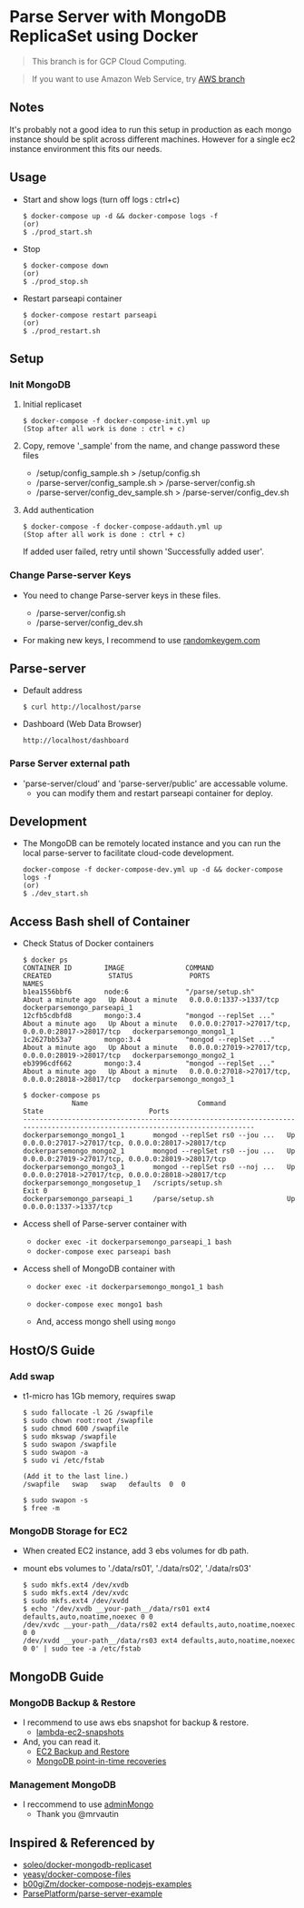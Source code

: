 Parse Server with MongoDB ReplicaSet using Docker
=============================

> This branch is for GCP Cloud Computing.

> If you want to use Amazon Web Service, try [AWS branch](https://github.com/gimdongwoo/docker-parse-mongo/)


## Notes

It's probably not a good idea to run this setup in production as each mongo instance should be split across different machines. However for a single ec2 instance environment this fits our needs.


## Usage

- Start and show logs (turn off logs : ctrl+c)

	```console
	$ docker-compose up -d && docker-compose logs -f
	(or)
	$ ./prod_start.sh
	```

- Stop

	```console
	$ docker-compose down
	(or)
	$ ./prod_stop.sh
	```

- Restart parseapi container

	```console
	$ docker-compose restart parseapi
	(or)
	$ ./prod_restart.sh
	```

## Setup

### Init MongoDB

1. Initial replicaset

	```console
	$ docker-compose -f docker-compose-init.yml up
	(Stop after all work is done : ctrl + c)
	```

2. Copy, remove '_sample' from the name, and change password these files
	- /setup/config_sample.sh > /setup/config.sh
	- /parse-server/config_sample.sh > /parse-server/config.sh
	- /parse-server/config_dev_sample.sh > /parse-server/config_dev.sh

3. Add authentication

	```console
	$ docker-compose -f docker-compose-addauth.yml up
	(Stop after all work is done : ctrl + c)
	```
	If added user failed, retry until shown 'Successfully added user'.

### Change Parse-server Keys

- You need to change Parse-server keys in these files.
	- /parse-server/config.sh
	- /parse-server/config_dev.sh

- For making new keys, I recommend to use [randomkeygem.com](http://randomkeygen.com/)


## Parse-server

- Default address

	```console
	$ curl http://localhost/parse
	```

- Dashboard (Web Data Browser)

	```console
	http://localhost/dashboard
	```


### Parse Server external path
- 'parse-server/cloud' and 'parse-server/public' are accessable volume.
	- you can modify them and restart parseapi container for deploy.


## Development

- The MongoDB can be remotely located instance and you can run the local parse-server to facilitate cloud-code development.

	```console
	docker-compose -f docker-compose-dev.yml up -d && docker-compose logs -f
	(or)
	$ ./dev_start.sh
	```


## Access Bash shell of Container

- Check Status of Docker containers

	```console
	$ docker ps
	CONTAINER ID        IMAGE               COMMAND                  CREATED              STATUS              PORTS                                                NAMES
	b1ea1556bbf6        node:6              "/parse/setup.sh"        About a minute ago   Up About a minute   0.0.0.0:1337->1337/tcp                               dockerparsemongo_parseapi_1
	12cfb5cdbfd8        mongo:3.4           "mongod --replSet ..."   About a minute ago   Up About a minute   0.0.0.0:27017->27017/tcp, 0.0.0.0:28017->28017/tcp   dockerparsemongo_mongo1_1
	1c2627bb53a7        mongo:3.4           "mongod --replSet ..."   About a minute ago   Up About a minute   0.0.0.0:27019->27017/tcp, 0.0.0.0:28019->28017/tcp   dockerparsemongo_mongo2_1
	eb3996cdf662        mongo:3.4           "mongod --replSet ..."   About a minute ago   Up About a minute   0.0.0.0:27018->27017/tcp, 0.0.0.0:28018->28017/tcp   dockerparsemongo_mongo3_1
	```

	```console
	$ docker-compose ps
	            Name                           Command               State                          Ports                        
	----------------------------------------------------------------------------------------------------------------------------
	dockerparsemongo_mongo1_1       mongod --replSet rs0 --jou ...   Up       0.0.0.0:27017->27017/tcp, 0.0.0.0:28017->28017/tcp
	dockerparsemongo_mongo2_1       mongod --replSet rs0 --jou ...   Up       0.0.0.0:27019->27017/tcp, 0.0.0.0:28019->28017/tcp
	dockerparsemongo_mongo3_1       mongod --replSet rs0 --noj ...   Up       0.0.0.0:27018->27017/tcp, 0.0.0.0:28018->28017/tcp
	dockerparsemongo_mongosetup_1   /scripts/setup.sh                Exit 0                                                      
	dockerparsemongo_parseapi_1     /parse/setup.sh                  Up       0.0.0.0:1337->1337/tcp
	```

* Access shell of Parse-server container with
	* `docker exec -it dockerparsemongo_parseapi_1 bash`
	* `docker-compose exec parseapi bash`

* Access shell of MongoDB container with
	* `docker exec -it dockerparsemongo_mongo1_1 bash`
	* `docker-compose exec mongo1 bash`

	* And, access mongo shell using `mongo`


## HostO/S Guide

### Add swap

- t1-micro has 1Gb memory, requires swap

	```console
	$ sudo fallocate -l 2G /swapfile
	$ sudo chown root:root /swapfile
	$ sudo chmod 600 /swapfile
	$ sudo mkswap /swapfile	
	$ sudo swapon /swapfile
	$ sudo swapon -a
	$ sudo vi /etc/fstab
	
	(Add it to the last line.)
	/swapfile   swap   swap   defaults  0  0
	
	$ sudo swapon -s
	$ free -m
	```

### MongoDB Storage for EC2

- When created EC2 instance, add 3 ebs volumes for db path.
- mount ebs volumes to './data/rs01', './data/rs02', './data/rs03'

	```console
	$ sudo mkfs.ext4 /dev/xvdb
	$ sudo mkfs.ext4 /dev/xvdc
	$ sudo mkfs.ext4 /dev/xvdd
	$ echo '/dev/xvdb __your-path__/data/rs01 ext4 defaults,auto,noatime,noexec 0 0
	/dev/xvdc __your-path__/data/rs02 ext4 defaults,auto,noatime,noexec 0 0
	/dev/xvdd __your-path__/data/rs03 ext4 defaults,auto,noatime,noexec 0 0' | sudo tee -a /etc/fstab
	```


## MongoDB Guide

### MongoDB Backup & Restore

- I recommend to use aws ebs snapshot for backup & restore.
	- [lambda-ec2-snapshots](https://github.com/jveldboom/lambda-ec2-snapshots)
- And, you can read it.
	- [EC2 Backup and Restore](https://docs.mongodb.com/ecosystem/tutorial/backup-and-restore-mongodb-on-amazon-ec2/)
	- [MongoDB point-in-time recoveries](https://medium.freecodecamp.com/mongodb-point-in-time-recoveries-or-how-we-saved-600-dollars-a-month-and-got-a-better-backup-55466b7d714#.52l8cu4cv)


### Management MongoDB

- I reccommend to use [adminMongo](https://github.com/mrvautin/adminMongo)
	- Thank you @mrvautin


## Inspired & Referenced by
- [soleo/docker-mongodb-replicaset](https://github.com/soleo/docker-mongodb-replicaset)
- [yeasy/docker-compose-files](https://github.com/yeasy/docker-compose-files)
- [b00giZm/docker-compose-nodejs-examples](https://github.com/b00giZm/docker-compose-nodejs-examples/tree/master/05-nginx-express-redis-nodemon)
- [ParsePlatform/parse-server-example](https://github.com/ParsePlatform/parse-server-example)
